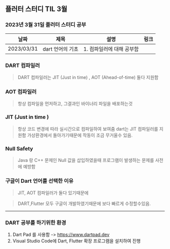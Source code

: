 ## 플러터 스터디 TIL 3월 



###  2023년 3월 31일 플러터 스터디 공부 
| 날짜       | 제목               | 설명                                | 링크                                                                             |
| ---------- | ------------------ | ----------------------------------- | -------------------------------------------------------------------------------- |
| 2023/03/31 | dart 언어의 기초  | 1. 컴파일러에 대해  공부함          |  |   |


### DART 컴파일러 
> DART 컴파일러는 JIT (Just in time) , AOT (Ahead-of-time) 둘다 지원함 

### AOT 컴파일러

>  항상 컴파일을 먼저하고, 그결과인 바이너리 파일을 배포하는것 

### JIT (Just in time )

> 항상 코드 변경에 따라 실시간으로 컴파일하여 보여줌 
> dart는 JIT 컴파일러를 지원함 
> 가상환경에서 돌아가기때문에 작동이 조금 무거울수 있음.

### Null Safety 

> Java 랑 C++ 문제인 Null 값을 삽입하였을때 프로그램이 발생하는 문제를 사전에 예방함 

### 구글이 Dart 언어를 선택한 이유 

> JIT, AOT 컴파일러가 둘다 있기때문에 

> DART,Flutter 모두 구글이 개발하였기때문에 보다 빠르게 수정할수있음. 

* * *

### DART 공부를 하기위한 환경 

1. Dart Pad 를 사용함 -> https://www.dartpad.dev
2. Visual Studio Code에 Dart, Flutter 확장 프로그램을 설치하여 진행 






